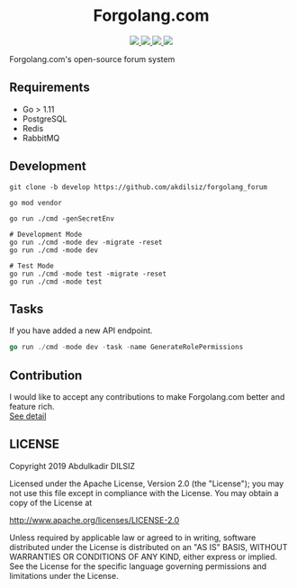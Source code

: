  <h1 align="center">Forgolang.com</h1>
 <p align="center">
   <a href="https://travis-ci.org/akdilsiz/forgolang_forum">
    <img src="https://travis-ci.org/akdilsiz/forgolang_forum.svg?branch=master"/>
   </a>
   <a href="https://github.com/akdilsiz/forgolang_forum/blob/master/LICENSE">
    <img src="https://img.shields.io/github/license/forgolang_forum/agente"/>
   </a>
   <a href="https://codecov.io/gh/akdilsiz/forgolang_forum">
     <img src="https://codecov.io/gh/akdilsiz/forgolang_forum/branch/master/graph/badge.svg" />
   </a>
   <a href="https://goreportcard.com/report/github.com/akdilsiz/forgolang_forum">
    <img src="https://goreportcard.com/badge/github.com/akdilsiz/forgolang_forum"/>
   </a>
 </p>

Forgolang.com's open-source forum system

## Requirements
 - Go > 1.11
 - PostgreSQL
 - Redis 
 - RabbitMQ

## Development
```shell script
git clone -b develop https://github.com/akdilsiz/forgolang_forum

go mod vendor

go run ./cmd -genSecretEnv

# Development Mode
go run ./cmd -mode dev -migrate -reset
go run ./cmd -mode dev

# Test Mode
go run ./cmd -mode test -migrate -reset
go run ./cmd -mode test
```

## Tasks
If you have added a new API endpoint.
```go
go run ./cmd -mode dev -task -name GenerateRolePermissions
```

## Contribution
I would like to accept any contributions to make Forgolang.com better and feature rich.\
[See detail](docs/contributions.md)

## LICENSE

Copyright 2019 Abdulkadir DILSIZ

Licensed under the Apache License, Version 2.0 (the "License");
you may not use this file except in compliance with the License.
You may obtain a copy of the License at

   http://www.apache.org/licenses/LICENSE-2.0

Unless required by applicable law or agreed to in writing, software
distributed under the License is distributed on an "AS IS" BASIS,
WITHOUT WARRANTIES OR CONDITIONS OF ANY KIND, either express or implied.
See the License for the specific language governing permissions and
limitations under the License.
